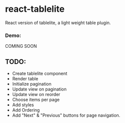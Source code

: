 # react-tablelite
React version of tablelite, a light weight table plugin.

### Demo:
COMING SOON


## TODO:
* Create tablelite component
* Render table
* Initialize pagination
* Update view on pagination
* Update view on reorder
* Choose items per page
* Add styles
* Add Ordering
* Add "Next" & "Previous" buttons for page navigation.

